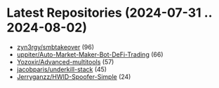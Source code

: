 # Latest Repositories (2024-07-31 .. 2024-08-02)

- [zyn3rgy/smbtakeover](https://github.com/zyn3rgy/smbtakeover) (96)
- [uppiter/Auto-Market-Maker-Bot-DeFi-Trading](https://github.com/uppiter/Auto-Market-Maker-Bot-DeFi-Trading) (66)
- [Yozoxir/Advanced-multitools](https://github.com/Yozoxir/Advanced-multitools) (57)
- [jacobparis/underkill-stack](https://github.com/jacobparis/underkill-stack) (45)
- [Jerryganzz/HWID-Spoofer-Simple](https://github.com/Jerryganzz/HWID-Spoofer-Simple) (24)
